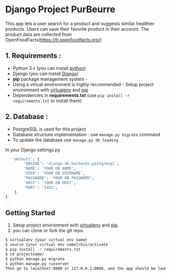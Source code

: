 # Django Project PurBeurre

This app lets a user search for a product and suggests similar healthier products. Users can save their favorite product in their account. The product data are collected from OpenFoodFacts(https://fr.openfoodfacts.org/) 

## 1. Requirements :

* Python 3.x (you can install [python](https://www.python.org/downloads/))
* Django  (you can install [Django](https://docs.djangoproject.com/en/3.2/topics/install/)) 
* **pip** package management system -
* Using a virtual environment is highly recommended - Setup project environment with [virtualenv](https://virtualenv.pypa.io) and [pip](https://pip.pypa.io)
* Dependencies in **requirements.txt** (use `pip install -r requirements.txt` to install them)

## 2. Database :
* PostgreSQL is used for this project 
* Database structure implementation : use `manage.py migrate` command
* To update the database use `manage.py db_loading`

In your Django settings.py

```bash
   'default': {
        'ENGINE': 'django.db.backends.postgresql',
        'NAME': 'YOUR DB NAME',
        'USER': 'YOUR DB USERNAME',
        'PASSWORD': 'YOUR DB PASSWORD', 
        'HOST': 'YOUR DB HOST',
        'PORT': '5432',
    }
}
```

## Getting Started

1. Setup project environment with [virtualenv](https://virtualenv.pypa.io) and [pip](https://pip.pypa.io).
2. you can clone or fork the git repo

```bash
$ virtualenv {your virtual env name}
$ source {your virtual env name}/bin/activate
$ pip install -r requirements.txt
$ cd projectname/
$ python manage.py migrate
$ python manage.py runserver
Then go to localhost:8000 or 127.0.0.1:8000, and the app should be launched and usable there.


```


